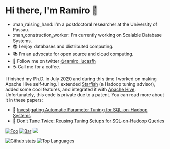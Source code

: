 # Hi there, I'm Ramiro :wave:

- :man_raising_hand: I'm a postdoctoral researcher at the University of Passau.
- :man_construction_worker: I'm currently working on Scalable Database Systems.
- :books: I enjoy databases and distributed computing.
- :books: I'm an advocate for open source and cloud computing.
- :postal_horn: Follow me on twitter [@ramiro_lucasfh](https://www.twitter.com/ramiro_lucasfh)
- :coffee: Call me for a coffee.

I finished my Ph.D. in July 2020 and during this time I worked on making Apache Hive self-tuning. I extended [Starfish](http://cidrdb.org/cidr2011/Papers/CIDR11_Paper36.pdf) (a Hadoop tuning advisor), added some cool features, and integrated it with [Apache Hive](https://hive.apache.org/). Unfortunately, this code is private due to a patent. You can read more about it in these papers:

- :scroll: [Investigating Automatic Parameter Tuning for SQL-on-Hadoop Systems](https://www.sciencedirect.com/science/article/abs/pii/S2214579621000216)
- :scroll: [Don’t Tune Twice: Reusing Tuning Setups for SQL-on-Hadoop Queries](https://link.springer.com/chapter/10.1007%2F978-3-030-33223-5_9)

[![Foo](https://img.shields.io/badge/LinkedIn-blue?style=flat&logo=linkedin&labelColor=blu)](https://www.linkedin.com/in/edsonramirolucasfilho/)
[![Bar](https://img.shields.io/badge/Twitter-white?style=flat&logo=twitter&labelColor=blu)](https://twitter.com/ramiro_lucasfh)
![](https://visitor-badge.laobi.icu/badge?page_id="https://github.com/erlfilho/")

[![Github stats](https://github-readme-stats.vercel.app/api?username=erlfilho&theme=white-black)](https://github.com/erlfilho/github-readme-stats)
![Top Languages](https://github-readme-stats.vercel.app/api/top-langs/?username=erlfilho&hide=TeX&layout=compact)
